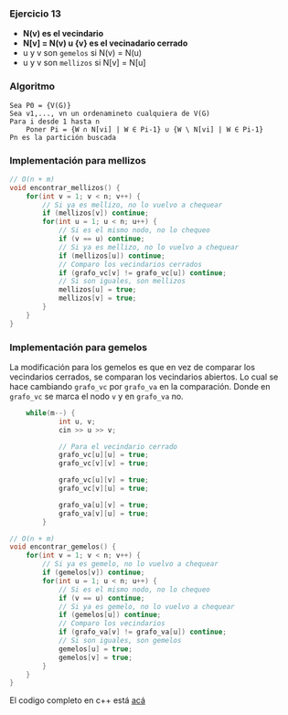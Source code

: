 ### Ejercicio 13

- **N(v) es el vecindario**
- **N[v] = N(v) u {v} es el vecinadario cerrado**
- u y v son `gemelos` si N(v) = N(u)
- u y v son `mellizos` si N[v] = N[u]

### Algoritmo
```
Sea P0 = {V(G)}
Sea v1,..., vn un ordenamineto cualquiera de V(G)
Para i desde 1 hasta n
    Poner Pi = {W ∩ N[vi] | W ∈ Pi-1} ∪ {W \ N[vi] | W ∈ Pi-1}
Pn es la partición buscada
```

### Implementación para mellizos
```c++
// O(n + m)
void encontrar_mellizos() {
    for(int v = 1; v < n; v++) {
        // Si ya es mellizo, no lo vuelvo a chequear
        if (mellizos[v]) continue;
        for(int u = 1; u < n; u++) {
            // Si es el mismo nodo, no lo chequeo
            if (v == u) continue;
            // Si ya es mellizo, no lo vuelvo a chequear
            if (mellizos[u]) continue;
            // Comparo los vecindarios cerrados
            if (grafo_vc[v] != grafo_vc[u]) continue;
            // Si son iguales, son mellizos
            mellizos[u] = true;
            mellizos[v] = true;
        }
    }
}
```
### Implementación para gemelos
La modificación para los gemelos es que en vez de comparar los vecindarios cerrados, se comparan los vecindarios abiertos. Lo cual se hace cambiando `grafo_vc` por `grafo_va` en la comparación. Donde en `grafo_vc` se marca el nodo `v` y en `grafo_va` no.

```c++
    while(m--) {                                      
            int u, v;
            cin >> u >> v;

            // Para el vecindario cerrado
            grafo_vc[u][u] = true;
            grafo_vc[v][v] = true;

            grafo_vc[u][v] = true;
            grafo_vc[v][u] = true;

            grafo_va[u][v] = true;
            grafo_va[v][u] = true;
        }
```
```c++
// O(n + m)
void encontrar_gemelos() {
    for(int v = 1; v < n; v++) {
        // Si ya es gemelo, no lo vuelvo a chequear
        if (gemelos[v]) continue;
        for(int u = 1; u < n; u++) {
            // Si es el mismo nodo, no lo chequeo
            if (v == u) continue;
            // Si ya es gemelo, no lo vuelvo a chequear
            if (gemelos[u]) continue;
            // Comparo los vecindarios
            if (grafo_va[v] != grafo_va[u]) continue;
            // Si son iguales, son gemelos
            gemelos[u] = true;
            gemelos[v] = true;
        }
    }
}
```

El codigo completo en c++ está [acá](Ej_13.cpp)